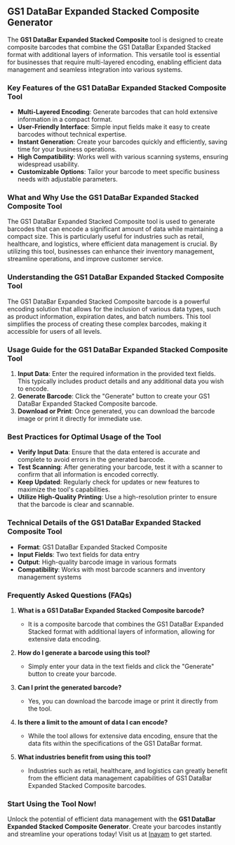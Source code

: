 ## GS1 DataBar Expanded Stacked Composite Generator

The **GS1 DataBar Expanded Stacked Composite** tool is designed to create composite barcodes that combine the GS1 DataBar Expanded Stacked format with additional layers of information. This versatile tool is essential for businesses that require multi-layered encoding, enabling efficient data management and seamless integration into various systems.

### Key Features of the GS1 DataBar Expanded Stacked Composite Tool

- **Multi-Layered Encoding**: Generate barcodes that can hold extensive information in a compact format.
- **User-Friendly Interface**: Simple input fields make it easy to create barcodes without technical expertise.
- **Instant Generation**: Create your barcodes quickly and efficiently, saving time for your business operations.
- **High Compatibility**: Works well with various scanning systems, ensuring widespread usability.
- **Customizable Options**: Tailor your barcode to meet specific business needs with adjustable parameters.

### What and Why Use the GS1 DataBar Expanded Stacked Composite Tool

The GS1 DataBar Expanded Stacked Composite tool is used to generate barcodes that can encode a significant amount of data while maintaining a compact size. This is particularly useful for industries such as retail, healthcare, and logistics, where efficient data management is crucial. By utilizing this tool, businesses can enhance their inventory management, streamline operations, and improve customer service.

### Understanding the GS1 DataBar Expanded Stacked Composite Tool

The GS1 DataBar Expanded Stacked Composite barcode is a powerful encoding solution that allows for the inclusion of various data types, such as product information, expiration dates, and batch numbers. This tool simplifies the process of creating these complex barcodes, making it accessible for users of all levels.

### Usage Guide for the GS1 DataBar Expanded Stacked Composite Tool

1. **Input Data**: Enter the required information in the provided text fields. This typically includes product details and any additional data you wish to encode.
2. **Generate Barcode**: Click the "Generate" button to create your GS1 DataBar Expanded Stacked Composite barcode.
3. **Download or Print**: Once generated, you can download the barcode image or print it directly for immediate use.

### Best Practices for Optimal Usage of the Tool

- **Verify Input Data**: Ensure that the data entered is accurate and complete to avoid errors in the generated barcode.
- **Test Scanning**: After generating your barcode, test it with a scanner to confirm that all information is encoded correctly.
- **Keep Updated**: Regularly check for updates or new features to maximize the tool's capabilities.
- **Utilize High-Quality Printing**: Use a high-resolution printer to ensure that the barcode is clear and scannable.

### Technical Details of the GS1 DataBar Expanded Stacked Composite Tool

- **Format**: GS1 DataBar Expanded Stacked Composite
- **Input Fields**: Two text fields for data entry
- **Output**: High-quality barcode image in various formats
- **Compatibility**: Works with most barcode scanners and inventory management systems

### Frequently Asked Questions (FAQs)

1. **What is a GS1 DataBar Expanded Stacked Composite barcode?**
   - It is a composite barcode that combines the GS1 DataBar Expanded Stacked format with additional layers of information, allowing for extensive data encoding.

2. **How do I generate a barcode using this tool?**
   - Simply enter your data in the text fields and click the "Generate" button to create your barcode.

3. **Can I print the generated barcode?**
   - Yes, you can download the barcode image or print it directly from the tool.

4. **Is there a limit to the amount of data I can encode?**
   - While the tool allows for extensive data encoding, ensure that the data fits within the specifications of the GS1 DataBar format.

5. **What industries benefit from using this tool?**
   - Industries such as retail, healthcare, and logistics can greatly benefit from the efficient data management capabilities of GS1 DataBar Expanded Stacked Composite barcodes.

### Start Using the Tool Now!

Unlock the potential of efficient data management with the **GS1 DataBar Expanded Stacked Composite Generator**. Create your barcodes instantly and streamline your operations today! Visit us at [Inayam](https://www.inayam.co/barcode/databarexpandedstackedcomposite) to get started.